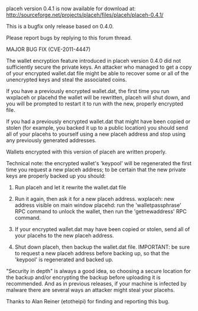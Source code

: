placeh version 0.4.1 is now available for download at:
http://sourceforge.net/projects/placeh/files/placeh/placeh-0.4.1/

This is a bugfix only release based on 0.4.0.

Please report bugs by replying to this forum thread.

MAJOR BUG FIX  (CVE-2011-4447)

The wallet encryption feature introduced in placeh version 0.4.0 did not sufficiently secure the private keys. An attacker who
managed to get a copy of your encrypted wallet.dat file might be able to recover some or all of the unencrypted keys and steal the
associated coins.

If you have a previously encrypted wallet.dat, the first time you run wxplaceh or placehd the wallet will be rewritten, placeh will
shut down, and you will be prompted to restart it to run with the new, properly encrypted file.

If you had a previously encrypted wallet.dat that might have been copied or stolen (for example, you backed it up to a public
location) you should send all of your placehs to yourself using a new placeh address and stop using any previously generated addresses.

Wallets encrypted with this version of placeh are written properly.

Technical note: the encrypted wallet's 'keypool' will be regenerated the first time you request a new placeh address; to be certain that the
new private keys are properly backed up you should:

1. Run placeh and let it rewrite the wallet.dat file

2. Run it again, then ask it for a new placeh address.
wxplaceh: new address visible on main window
placehd: run the 'walletpassphrase' RPC command to unlock the wallet,  then run the 'getnewaddress' RPC command.

3. If your encrypted wallet.dat may have been copied or stolen, send all of your placehs to the new placeh address.

4. Shut down placeh, then backup the wallet.dat file.
IMPORTANT: be sure to request a new placeh address before backing up, so that the 'keypool' is regenerated and backed up.

"Security in depth" is always a good idea, so choosing a secure location for the backup and/or encrypting the backup before uploading it is recommended. And as in previous releases, if your machine is infected by malware there are several ways an attacker might steal your placehs.

Thanks to Alan Reiner (etotheipi) for finding and reporting this bug.
